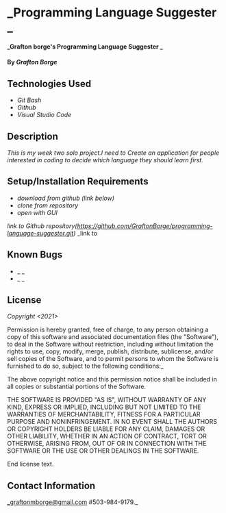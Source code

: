 # _Programming Language Suggester _

#### _Grafton borge's Programming Language Suggester _

#### By _**Grafton Borge**_

## Technologies Used

* _Git Bash_
* _Github_
* _Visual Studio Code_

## Description

_This is my week two solo project.I need to Create an application for people interested in coding to decide which language they should learn first._

## Setup/Installation Requirements

* _download from github (link below)_
* _clone from repository_
* _open with GUI_

_link to Github repository(https://github.com/GraftonBorge/programming-language-suggester.git)_
_link to 

## Known Bugs

* _ _
* _ _

## License

_Copyright <2021> <Grafton Borge>_

Permission is hereby granted, free of charge, to any person obtaining a copy of this software and associated documentation files (the "Software"), to deal in the Software without restriction, including without limitation the rights to use, copy, modify, merge, publish, distribute, sublicense, and/or sell copies of the Software, and to permit persons to whom the Software is furnished to do so, subject to the following conditions:_

The above copyright notice and this permission notice shall be included in all copies or substantial portions of the Software.

THE SOFTWARE IS PROVIDED "AS IS", WITHOUT WARRANTY OF ANY KIND, EXPRESS OR IMPLIED, INCLUDING BUT NOT LIMITED TO THE WARRANTIES OF MERCHANTABILITY, FITNESS FOR A PARTICULAR PURPOSE AND NONINFRINGEMENT. IN NO EVENT SHALL THE AUTHORS OR COPYRIGHT HOLDERS BE LIABLE FOR ANY CLAIM, DAMAGES OR OTHER LIABILITY, WHETHER IN AN ACTION OF CONTRACT, TORT OR OTHERWISE, ARISING FROM, OUT OF OR IN CONNECTION WITH THE SOFTWARE OR THE USE OR OTHER DEALINGS IN THE SOFTWARE.

End license text.

## Contact Information

_graftonmborge@gmail.com #503-984-9179._